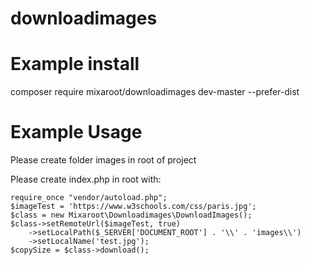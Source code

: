 ﻿# downloadimages

# Example install
composer require mixaroot/downloadimages dev-master --prefer-dist
# Example Usage 
Please create folder images in root of project

Please create index.php in root with:

```
require_once "vendor/autoload.php";
$imageTest = 'https://www.w3schools.com/css/paris.jpg';
$class = new Mixaroot\Downloadimages\DownloadImages();
$class->setRemoteUrl($imageTest, true)
    ->setLocalPath($_SERVER['DOCUMENT_ROOT'] . '\\' . 'images\\')
    ->setLocalName('test.jpg');
$copySize = $class->download();
```
